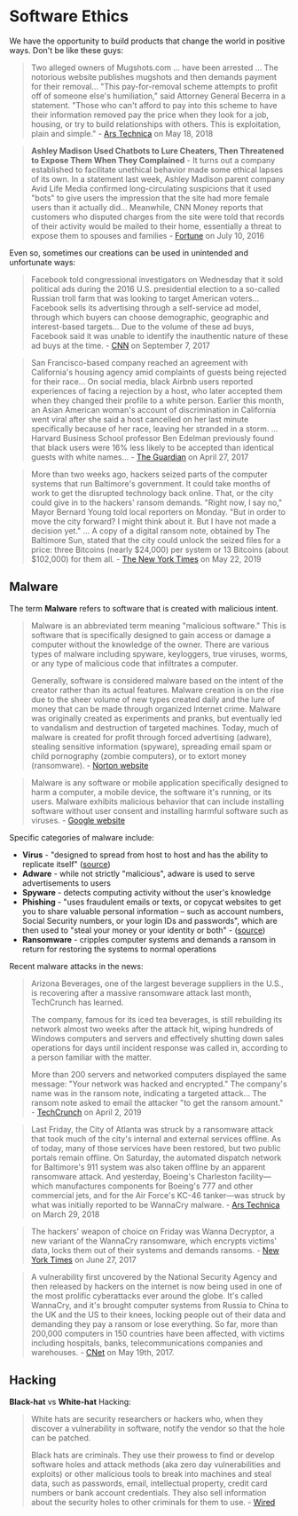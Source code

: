 # Software Ethics

We have the opportunity to build products that change the world in positive ways. Don't be like these guys:

> Two alleged owners of Mugshots.com ... have been arrested ... The notorious website publishes mugshots and then demands payment for their removal... "This pay-for-removal scheme attempts to profit off of someone else's humiliation," said Attorney General Becerra in a statement. "Those who can't afford to pay into this scheme to have their information removed pay the price when they look for a job, housing, or try to build relationships with others. This is exploitation, plain and simple." - [Ars Technica](https://arstechnica.com/tech-policy/2018/05/all-of-mugshots-coms-alleged-co-owners-arrested-on-extortion-charges/) on May 18, 2018

> **Ashley Madison Used Chatbots to Lure Cheaters, Then Threatened to Expose Them When They Complained** - It turns out a company established to facilitate unethical behavior made some ethical lapses of its own. In a statement last week, Ashley Madison parent company Avid Life Media confirmed long-circulating suspicions that it used "bots" to give users the impression that the site had more female users than it actually did... Meanwhile, CNN Money reports that customers who disputed charges from the site were told that records of their activity would be mailed to their home, essentially a threat to expose them to spouses and families - [Fortune](http://fortune.com/2016/07/10/ashley-madison-chatbots/) on July 10, 2016

Even so, sometimes our creations can be used in unintended and unfortunate ways:

> Facebook told congressional investigators on Wednesday that it sold political ads during the 2016 U.S. presidential election to a so-called Russian troll farm that was looking to target American voters... Facebook sells its advertising through a self-service ad model, through which buyers can choose demographic, geographic and interest-based targets... Due to the volume of these ad buys, Facebook said it was unable to identify the inauthentic nature of these ad buys at the time. - [CNN](http://money.cnn.com/2017/09/06/media/facebook-russia-ads-2016-election/index.html) on September 7, 2017

> San Francisco-based company reached an agreement with California's housing agency amid complaints of guests being rejected for their race... On social media, black Airbnb users reported experiences of facing a rejection by a host, who later accepted them when they changed their profile to a white person. Earlier this month, an Asian American woman's account of discrimination in California went viral after she said a host cancelled on her last minute specifically because of her race, leaving her stranded in a storm. ... Harvard Business School professor Ben Edelman previously found that black users were 16% less likely to be accepted than identical guests with white names... - [The Guardian](https://www.theguardian.com/technology/2017/apr/27/airbnb-government-housing-test-black-discrimination) on April 27, 2017


> More than two weeks ago, hackers seized parts of the computer systems that run Baltimore's government. It could take months of work to get the disrupted technology back online. That, or the city could give in to the hackers' ransom demands. "Right now, I say no," Mayor Bernard Young told local reporters on Monday. "But in order to move the city forward? I might think about it. But I have not made a decision yet." ... A copy of a digital ransom note, obtained by The Baltimore Sun, stated that the city could unlock the seized files for a price: three Bitcoins (nearly $24,000) per system or 13 Bitcoins (about $102,000) for them all. - [The New York Times](https://www.nytimes.com/2019/05/22/us/baltimore-ransomware.html) on May 22, 2019


## Malware

The term **Malware** refers to software that is created with malicious intent.

> Malware is an abbreviated term meaning "malicious software."  This is software that is specifically designed to gain access or damage a computer without the knowledge of the owner. There are various types of malware including spyware, keyloggers, true viruses, worms, or any type of malicious code that infiltrates a computer.
>
> Generally, software is considered malware based on the intent of the creator rather than its actual features. Malware creation is on the rise due to the sheer volume of new types created daily and the lure of money that can be made through organized Internet crime. Malware was originally created as experiments and pranks, but eventually led to vandalism and destruction of targeted machines. Today, much of malware is created for profit through forced advertising (adware), stealing sensitive information (spyware), spreading email spam or child pornography (zombie computers), or to extort money (ransomware). - [Norton website](https://us.norton.com/internetsecurity-malware.html)

> Malware is any software or mobile application specifically designed to harm a computer, a mobile device, the software it's running, or its users. Malware exhibits malicious behavior that can include installing software without user consent and installing harmful software such as viruses.  - [Google website](https://support.google.com/webmasters/answer/3258249?hl=en)

Specific categories of malware include:

  + **Virus** - "designed to spread from host to host and has the ability to replicate itself" ([source](https://us.norton.com/internetsecurity-malware-what-is-a-computer-virus.html))
  + **Adware** - while not strictly "malicious", adware is used to serve advertisements to users
  + **Spyware** - detects computing activity without the user's knowledge
  + **Phishing** - "uses fraudulent emails or texts, or copycat websites to get you to share valuable personal information – such as account numbers, Social Security numbers, or your login IDs and passwords", which are then used to "steal your money or your identity or both" - ([source](https://www.consumer.ftc.gov/articles/0003-phishing))
  + **Ransomware** - cripples computer systems and demands a ransom in return for restoring the systems to normal operations

Recent malware attacks in the news:

> Arizona Beverages, one of the largest beverage suppliers in the U.S., is recovering after a massive ransomware attack last month, TechCrunch has learned.
>
> The company, famous for its iced tea beverages, is still rebuilding its network almost two weeks after the attack hit, wiping hundreds of Windows computers and servers and effectively shutting down sales operations for days until incident response was called in, according to a person familiar with the matter.
>
> More than 200 servers and networked computers displayed the same message: "Your network was hacked and encrypted." The company's name was in the ransom note, indicating a targeted attack... The ransom note asked to email the attacker "to get the ransom amount." - [TechCrunch](https://techcrunch.com/2019/04/02/arizona-beverages-ransomware/) on April 2, 2019

> Last Friday, the City of Atlanta was struck by a ransomware attack that took much of the city's internal and external services offline. As of today, many of those services have been restored, but two public portals remain offline. On Saturday, the automated dispatch network for Baltimore's 911 system was also taken offline by an apparent ransomware attack. And yesterday, Boeing's Charleston facility—which manufactures components for Boeing's 777 and other commercial jets, and for the Air Force's KC-46 tanker—was struck by what was initially reported to be WannaCry malware. - [Ars Technica](https://arstechnica.com/information-technology/2018/03/baltimores-911-system-boeing-join-atlanta-in-week-of-crypto-malware-outbreaks/) on March 29, 2018

> The hackers' weapon of choice on Friday was Wanna Decryptor, a new variant of the WannaCry ransomware, which encrypts victims' data, locks them out of their systems and demands ransoms. - [New York Times](https://www.nytimes.com/2017/05/12/world/europe/uk-national-health-service-cyberattack.html) on June 27, 2017

> A vulnerability first uncovered by the National Security Agency and then released by hackers on the internet is now being used in one of the most prolific cyberattacks ever around the globe. It's called WannaCry, and it's brought computer systems from Russia to China to the UK and the US to their knees, locking people out of their data and demanding they pay a ransom or lose everything. So far, more than 200,000 computers in 150 countries have been affected, with victims including hospitals, banks, telecommunications companies and warehouses. - [CNet](https://www.cnet.com/news/wannacry-wannacrypt-uiwix-ransomware-everything-you-need-to-know/) on May 19th, 2017.






## Hacking

**Black-hat** vs **White-hat** Hacking:

> White hats are security researchers or hackers who, when they discover a vulnerability in software, notify the vendor so that the hole can be patched.
>
> Black hats are criminals. They use their prowess to find or develop software holes and attack methods (aka zero day vulnerabilities and exploits) or other malicious tools to break into machines and steal data, such as passwords, email, intellectual property, credit card numbers or bank account credentials. They also sell information about the security holes to other criminals for them to use. - [Wired](https://www.wired.com/2016/04/hacker-lexicon-white-hat-gray-hat-black-hat-hackers/)
